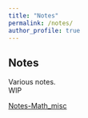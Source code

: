 ```yaml
---
title: "Notes"
permalink: /notes/
author_profile: true
---
```


## Notes
Various notes.  
WIP

[Notes-Math_misc](https://gaiweichen.github.io/notes/notes_math_misc)
